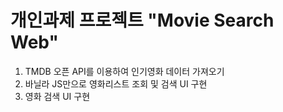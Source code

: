 # 개인과제 프로젝트 "Movie Search Web"
1. TMDB 오픈 API를 이용하여 인기영화 데이터 가져오기<br>
2. 바닐라 JS만으로 영화리스트 조회 및 검색 UI 구현
3. 영화 검색 UI 구현
